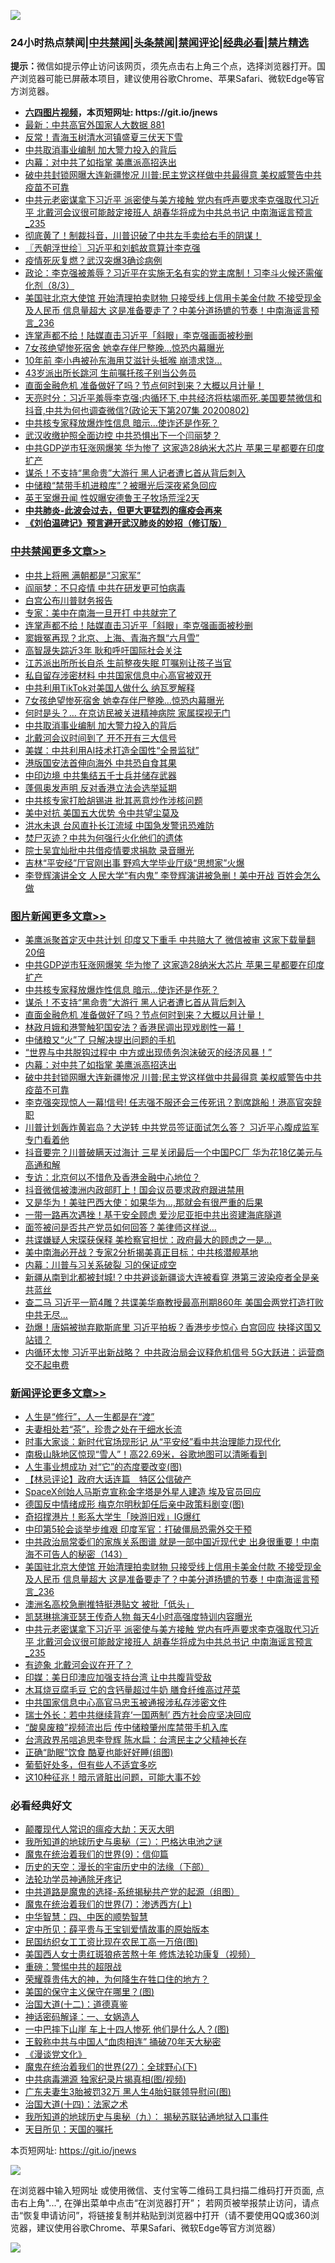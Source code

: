 ![](https://raw.githubusercontent.com/fqnews/bnews/master/64photo/fqnews-qr.jpg)

<div id="tt">
<h3>24小时热点禁闻|<a href="#%E4%B8%AD%E5%85%B1%E7%A6%81%E9%97%BB%E6%9B%B4%E5%A4%9A%E6%96%87%E7%AB%A0">中共禁闻</a>|<a href="#%E5%9B%BE%E7%89%87%E6%96%B0%E9%97%BB%E6%9B%B4%E5%A4%9A%E6%96%87%E7%AB%A0">头条禁闻</a>|<a href="#%E6%96%B0%E9%97%BB%E8%AF%84%E8%AE%BA%E6%9B%B4%E5%A4%9A%E6%96%87%E7%AB%A0">禁闻评论|<a href="#%E5%BF%85%E7%9C%8B%E7%BB%8F%E5%85%B8%E5%A5%BD%E6%96%87">经典必看|<a href="/video.md#%E7%A6%81%E7%89%87%E7%B2%BE%E9%80%89">禁片精选</a></h3>
<div><b>提示：</b>微信如提示停止访问该网页，须先点击右上角三个点，选择浏览器打开。国产浏览器可能已屏蔽本项目，建议使用谷歌Chrome、苹果Safari、微软Edge等官方浏览器。</div>
<ul>
<li><b><a href="http://d1.bdrive.tk/64.mp4" target="_blank">六四图片视频</a>，本页短网址: https://git.io/jnews</b></li>
<li><a href="/bannedvideo/20200803/1373699.md">最新：中共高官外国家人大数据 881</a></li>
<li><a href="/cbnews/20200803/1373744.md">反常！青海玉树清水河镇盛夏三伏天下雪</a></li>
<li><a href="/cbnews/20200803/1373895.md">中共取消事业编制 加大警力投入的背后</a></li>
<li><a href="/topimagenews/20200803/1373742.md">内幕：对中共了如指掌 美鹰派高招迭出</a></li>
<li><a href="/topimagenews/20200803/1373700.md">破中共封锁网曝大连新疆惨况 川普:民主党这样做中共最得意 美权威警告中共疫苗不可靠</a></li>
<li><a href="/comments/20200803/1374002.md">中共元老密谋拿下习近平 派密使与美方接触 党内有呼声要求李克强取代习近平 北戴河会议很可能敲定接班人 胡春华将成为中共总书记 中南海谣言预言_235</a></li>
<li><a href="/bannedvideo/20200803/1373788.md">彻底黄了！制裁抖音，川普识破了中共左手卖给右手的阴谋！</a></li>
<li><a href="/ssgc/20200803/1373756.md">〖兲朝浮世绘〗习近平和刘鹤故意算计李克强</a></li>
<li><a href="/cbnews/20200803/1373745.md">疫情死灰复燃？武汉突爆3确诊病例</a></li>
<li><a href="/bannedvideo/20200803/1373772.md">政论：李克强被羞辱？习近平在实施无名有实的党主席制！习李斗火候还需催化剂（8/3）</a></li>
<li><a href="/comments/20200803/1374018.md">美国驻北京大使馆 开始清理拍卖财物 只接受线上信用卡美金付款 不接受现金及人民币 信息量超大 这是准备要走了？中美分道扬镳的节奏！中南海谣言预言_236</a></li>
<li><a href="/cbnews/20200803/1374047.md">连掌声都不给！陆媒直击习近平「斜眼」李克强画面被秒删</a></li>
<li><a href="/cbnews/20200803/1373959.md">7女孩绝望惨死宿舍 她幸存伴尸整晚…惊恐内幕曝光</a></li>
<li><a href="/yule/20200803/1373974.md">10年前 李小冉被孙东海用艾滋针头抵喉 崩溃求饶…</a></li>
<li><a href="/cbnews/20200803/1373743.md">43岁派出所长跳河 生前嘱托孩子别当公务员</a></li>
<li><a href="/topimagenews/20200803/1373880.md">直面金融危机 准备做好了吗？节点何时到来？大概以月计量！</a></li>
<li><a href="/cbnews/20200803/1373777.md">天亮时分：习近平羞辱李克强;内循环下,中共经济将枯竭而死.美国要禁微信和抖音,中共为何也调查微信?(政论天下第207集 20200802)</a></li>
<li><a href="/topimagenews/20200803/1374042.md">中共核专家释放爆炸性信息 暗示…使诈还是作死？</a></li>
<li><a href="/cnnews/20200803/1373825.md">武汉收缴护照全面边控 中共恐惧出下一个闫丽梦？</a></li>
<li><a href="/topimagenews/20200803/1374043.md">中共GDP逆市狂涨网爆笑 华为惨了 这家造28纳米大芯片 苹果三星都要在印度扩产</a></li>
<li><a href="/topimagenews/20200803/1373881.md">谋杀！不支持“黑命贵”大游行 黑人记者遭匕首从背后刺入</a></li>
<li><a href="/baitai/20200803/1373828.md">中储粮“禁带手机进粮库”？被曝光后深夜紧急回应</a></li>
<li><a href="/worldnews/20200803/1374064.md">英王室爆丑闻 性奴曝安德鲁王子牧场荒淫2天</a></li>
<li><b><a href="/comments/20200211/1275071.md" target="_blank">中共肺炎-此波会过去，但更大更猛烈的瘟疫会再来</a></b></li>
<li><b><a href="/comments/20200207/1272816.md" target="_blank">《刘伯温碑记》预言避开武汉肺炎的妙招（修订版）</a></b></li>
</ul>
</div>

<div class="catlist">
<h3><a href="/cbnews/" target="_blank">中共禁闻</a><span><a href="/cbnews/" target="_blank" rel="nofollow">更多文章>></a></span></h3>
<ul>
<li><a href="/cbnews/20200803/1374051.md" target="_blank">中共上将圈 满朝都是“习家军”</a></li>
<li><a href="/cbnews/20200803/1374050.md" target="_blank">阎丽梦：不只疫情 中共在研发更可怕病毒</a></li>
<li><a href="/cbnews/20200803/1374049.md" target="_blank">白宫公布川普财务报告</a></li>
<li><a href="/cbnews/20200803/1374048.md" target="_blank">专家：美中在南海一旦开打 中共就完了</a></li>
<li><a href="/cbnews/20200803/1374047.md" target="_blank">连掌声都不给！陆媒直击习近平「斜眼」李克强画面被秒删</a></li>
<li><a href="/cbnews/20200803/1374046.md" target="_blank">窦娥冤再现？北京、上海、青海齐飘“六月雪”</a></li>
<li><a href="/cbnews/20200803/1374045.md" target="_blank">高智晟失踪近3年 耿和呼吁国际社会关注</a></li>
<li><a href="/cbnews/20200803/1374044.md" target="_blank">江苏派出所所长自杀 生前整夜失眠 叮嘱别让孩子当官</a></li>
<li><a href="/cbnews/20200803/1373961.md" target="_blank">私自留存涉密材料 中共国家信息中心高官被双开</a></li>
<li><a href="/cbnews/20200803/1373960.md" target="_blank">中共利用TikTok对美国人做什么 纳瓦罗解释</a></li>
<li><a href="/cbnews/20200803/1373959.md" target="_blank">7女孩绝望惨死宿舍 她幸存伴尸整晚…惊恐内幕曝光</a></li>
<li><a href="/cbnews/20200803/1373958.md" target="_blank">何时是头？… 在京访民被关进精神病院 家属探视无门</a></li>
<li><a href="/cbnews/20200803/1373895.md" target="_blank">中共取消事业编制 加大警力投入的背后</a></li>
<li><a href="/cbnews/20200803/1373894.md" target="_blank">北戴河会议时间到了 开不开有三大信号</a></li>
<li><a href="/cbnews/20200803/1373893.md" target="_blank">美媒：中共利用AI技术打造全国性“全景监狱”</a></li>
<li><a href="/cbnews/20200803/1373892.md" target="_blank">港版国安法首伸向海外 中共恐自食其果</a></li>
<li><a href="/cbnews/20200803/1373891.md" target="_blank">中印边境 中共集结五千士兵并储存武器</a></li>
<li><a href="/cbnews/20200803/1373890.md" target="_blank">蓬佩奥发声明 反对香港立法会选举延期</a></li>
<li><a href="/cbnews/20200803/1373889.md" target="_blank">中共核专家打脸胡锡进 批其恶意炒作涉核问题</a></li>
<li><a href="/cbnews/20200803/1373888.md" target="_blank">美中对抗 美国五大优势 令中共望尘莫及</a></li>
<li><a href="/cbnews/20200803/1373887.md" target="_blank">洪水未退 台风直扑长江流域 中国急发警讯恐难防</a></li>
<li><a href="/cbnews/20200803/1373886.md" target="_blank">焚尸灭迹？中共为何强行火化他们的遗体</a></li>
<li><a href="/cbnews/20200803/1373885.md" target="_blank">院士吴宜灿批中共借疫情要求捐款 录音曝光</a></li>
<li><a href="/cbnews/20200803/1373884.md" target="_blank">吉林“平安经”厅官刚出事 野鸡大学毕业厅级“思想家”火爆</a></li>
<li><a href="/cbnews/20200803/1373883.md" target="_blank">李登辉演讲全文 人民大学“有内鬼” 李登辉演讲被急删！美中开战 百姓会怎么做</a></li>

</ul>
</div>
<div class="catlist">
<h3><a href="/topimagenews/" target="_blank">图片新闻</a><span><a href="/topimagenews/" target="_blank" rel="nofollow">更多文章>></a></span></h3>
<ul>
<li><a href="/topimagenews/20200803/1374162.md" target="_blank">美鹰派聚首定灭中共计划 印度又下重手 中共赔大了 微信被审 这家下载量翻20倍</a></li>
<li><a href="/topimagenews/20200803/1374043.md" target="_blank">中共GDP逆市狂涨网爆笑 华为惨了 这家造28纳米大芯片 苹果三星都要在印度扩产</a></li>
<li><a href="/topimagenews/20200803/1374042.md" target="_blank">中共核专家释放爆炸性信息 暗示…使诈还是作死？</a></li>
<li><a href="/topimagenews/20200803/1373881.md" target="_blank">谋杀！不支持“黑命贵”大游行 黑人记者遭匕首从背后刺入</a></li>
<li><a href="/topimagenews/20200803/1373880.md" target="_blank">直面金融危机 准备做好了吗？节点何时到来？大概以月计量！</a></li>
<li><a href="/topimagenews/20200803/1373879.md" target="_blank">林政月娥和港警触犯国安法？香港民调出现戏剧性一幕！</a></li>
<li><a href="/topimagenews/20200803/1373878.md" target="_blank">中储粮又“火”了 只解决提出问题的手机</a></li>
<li><a href="/topimagenews/20200803/1373877.md" target="_blank">“世界与中共脱钩过程中 中方或出现债务泡沫破灭的经济风暴！”</a></li>
<li><a href="/topimagenews/20200803/1373742.md" target="_blank">内幕：对中共了如指掌 美鹰派高招迭出</a></li>
<li><a href="/topimagenews/20200803/1373700.md" target="_blank">破中共封锁网曝大连新疆惨况 川普:民主党这样做中共最得意 美权威警告中共疫苗不可靠</a></li>
<li><a href="/topimagenews/20200802/1373693.md" target="_blank">李克强突现惊人一幕!信号! 任志强不服还会三传死讯？割席跳船！港高官突辞职</a></li>
<li><a href="/topimagenews/20200802/1373666.md" target="_blank">川普计划轰炸黄岩岛？大逆转 中共党员签证面试怎么答？ 习近平心腹成监军 专门看着他</a></li>
<li><a href="/topimagenews/20200802/1373665.md" target="_blank">抖音要完？川普破瞒天过海计 三星关闭最后一个中国PC厂 华为花18亿美元与高通和解</a></li>
<li><a href="/topimagenews/20200802/1373542.md" target="_blank">专访：北京何以不惜危及香港金融中心地位？</a></li>
<li><a href="/topimagenews/20200802/1373431.md" target="_blank">抖音微信被澳洲内政部盯上！国会议员要求政府跟进禁用</a></li>
<li><a href="/topimagenews/20200802/1373430.md" target="_blank">又是华为！美驻巴西大使：如果华为&#8230;,那就会有很严重的后果</a></li>
<li><a href="/topimagenews/20200802/1373429.md" target="_blank">一带一路再次遇挫！基于安全顾虑 爱沙尼亚拒中共出资建海底隧道</a></li>
<li><a href="/topimagenews/20200802/1373428.md" target="_blank">面签被问是否共产党员如何回答？美律师这样说&#8230;</a></li>
<li><a href="/topimagenews/20200802/1373427.md" target="_blank">共谍嫌疑人宋琛获保释 美检察官担忧：政府最大的顾虑之一是…</a></li>
<li><a href="/topimagenews/20200802/1373338.md" target="_blank">美中南海必开战？专家2分析揭美真正目标：中共核潜舰基地</a></li>
<li><a href="/topimagenews/20200802/1373318.md" target="_blank">内幕：川普与习关系破裂 习的保证成空</a></li>
<li><a href="/topimagenews/20200802/1373288.md" target="_blank">新疆从南到北都被封城!？中共避谈新疆谈大连被看穿 港第三波染疫者全是亲共蓝丝</a></li>
<li><a href="/topimagenews/20200801/1373273.md" target="_blank">查二马 习近平一箭4雕？共谍美华裔教授最高刑期860年 美国会两党打造打败中共无尽…</a></li>
<li><a href="/topimagenews/20200801/1373253.md" target="_blank">劲爆！唐娟被抛弃歇斯底里 习近平拍板？香港步步惊心 白宫回应 抉择这国又站错？</a></li>
<li><a href="/topimagenews/20200801/1373239.md" target="_blank">内循环太惨 习近平出新战略？ 中共政治局会议释危机信号 5G大跃进：运营商交不起电费</a></li>

</ul>
</div>
<div class="catlist">
<h3><a href="/comments/" target="_blank">新闻评论</a><span><a href="/comments/" target="_blank" rel="nofollow">更多文章>></a></span></h3>
<ul>
<li><a href="/comments/20200804/1374183.md" target="_blank">人生是“修行”，人一生都是在“渡”</a></li>
<li><a href="/comments/20200804/1374182.md" target="_blank">夫妻相处若“茶”，珍贵之处在于细水长流</a></li>
<li><a href="/comments/20200803/1374158.md" target="_blank">时事大家谈：新时代官场现形记 从“平安经”看中共治理能力现代化</a></li>
<li><a href="/comments/20200803/1374152.md" target="_blank">南极山脉地区惊现“雪人”！高22.69米，谷歌地图可以清晰看到</a></li>
<li><a href="/comments/20200803/1374129.md" target="_blank">人生事业想成功 对“它”的态度要改变(图)</a></li>
<li><a href="/comments/20200803/1374123.md" target="_blank">【林忌评论】政府大话连篇　特区公信破产</a></li>
<li><a href="/comments/20200803/1374118.md" target="_blank">SpaceX创始人马斯克宣称金字塔是外星人建造 埃及官员回应</a></li>
<li><a href="/comments/20200803/1374089.md" target="_blank">德国反中情绪成形 梅克尔明秋卸任后亲中政策料剧变(图)</a></li>
<li><a href="/comments/20200803/1374071.md" target="_blank">奇招撑港片！影系大学生「映游旧戏」IG爆红</a></li>
<li><a href="/comments/20200803/1374035.md" target="_blank">中印第5轮会谈举步维艰 印度军官：打破僵局恐需外交干预</a></li>
<li><a href="/comments/20200803/1374034.md" target="_blank">中共政治局常委们的家族关系图谱 就是一部中国近现代史 出身很重要！中南海不可告人的秘密（143）</a></li>
<li><a href="/comments/20200803/1374018.md" target="_blank">美国驻北京大使馆 开始清理拍卖财物 只接受线上信用卡美金付款 不接受现金及人民币 信息量超大 这是准备要走了？中美分道扬镳的节奏！中南海谣言预言_236</a></li>
<li><a href="/comments/20200803/1374010.md" target="_blank">澳洲名高校急删推特挺港贴文 被批「低头」</a></li>
<li><a href="/comments/20200803/1374009.md" target="_blank">凯瑟琳挑演亚瑟王传奇人物  每天4小时高强度特训内容曝光</a></li>
<li><a href="/comments/20200803/1374002.md" target="_blank">中共元老密谋拿下习近平 派密使与美方接触 党内有呼声要求李克强取代习近平 北戴河会议很可能敲定接班人 胡春华将成为中共总书记 中南海谣言预言_235</a></li>
<li><a href="/comments/20200803/1373991.md" target="_blank">有迹象 北戴河会议在开了？</a></li>
<li><a href="/comments/20200803/1373988.md" target="_blank">印媒：美日印澳应加强支持台湾 让中共腹背受敌</a></li>
<li><a href="/comments/20200803/1373981.md" target="_blank">木耳烧豆腐毛豆 它的含钙量超过牛奶 膳食纤维高过芹菜</a></li>
<li><a href="/comments/20200803/1373977.md" target="_blank">中共国家信息中心高官马忠玉被通报涉私存涉密文件</a></li>
<li><a href="/comments/20200803/1373976.md" target="_blank">瑞士外长：若中共继续背弃‘一国两制’  西方社会应坚决回应</a></li>
<li><a href="/comments/20200803/1373975.md" target="_blank">“酸臭废粮”视频流出后 传中储粮肇州库禁带手机入库</a></li>
<li><a href="/comments/20200803/1373955.md" target="_blank">台湾政界吊唁追思李登辉  陈水扁：台湾民主之父精神长存</a></li>
<li><a href="/comments/20200803/1373954.md" target="_blank">正确“助眠”饮食 酷夏也能好好睡(组图)</a></li>
<li><a href="/comments/20200803/1373932.md" target="_blank">葡萄好处多，但有些人不适宜多吃</a></li>
<li><a href="/comments/20200803/1373931.md" target="_blank">这10种征兆！暗示肾脏出问题，可能大事不妙</a></li>

</ul>
</div>

<div class="catlist">
<h3>必看经典好文</h3>
<ul>
<li><a href="/comments/20200619/783185.md" target="_blank">颠覆现代人常识的瘟疫大劫：天灭大明</a></li>
<li><a href="/tculture/xiulian/20170726/797589.md" target="_blank">我所知道的地球历史与奥秘（三）：巴格达电池之谜</a></li>
<li><a href="/topimagenews/20180529/949649.md" target="_blank">魔鬼在统治着我们的世界(9)：信仰篇</a></li>
<li><a href="/tculture/20121025/73066.md" target="_blank">历史的天空：漫长的宇宙历史中的法缘（下部）</a></li>
<li><a href="/health/20170626/780263.md" target="_blank">法轮功学员神通除牙疼记</a></li>
<li><a href="/comments/20181209/1044543.md" target="_blank">中共道路是魔鬼的选择-系统揭秘共产党的起源（组图）</a></li>
<li><a href="/topimagenews/20180527/948369.md" target="_blank">魔鬼在统治着我们的世界(7)：渗透西方(上)</a></li>
<li><a href="/comments/20200605/783247.md" target="_blank">中华智慧：四、中医的顺势智慧</a></li>
<li><a href="/comments/20200616/1345658.md" target="_blank">定中所见：薛平贵与王宝钏爱情故事的原始版本</a></li>
<li><a href="/lifebaike/20200515/1328783.md" target="_blank">民国纺织女工工资比现在农民工高一万倍(图)</a></li>
<li><a href="/comments/20190126/1070164.md" target="_blank">美国西人女士患红斑狼疮苦熬十年 修炼法轮功康复（视频）</a></li>
<li><a href="/comments/20200717/1362287.md" target="_blank">重磅：警惕中共的超限战</a></li>
<li><a href="/comments/20200618/1346830.md" target="_blank">荣耀尊贵伟大的神，为何降生在牲口住的地方？</a></li>
<li><a href="/lifebaike/20200520/1331379.md" target="_blank">美国的保守主义保守在哪里？(图)</a></li>
<li><a href="/cbnews/20180318/916241.md" target="_blank">治国大道(十二)：道德真鉴</a></li>
<li><a href="/comments/20200609/1342224.md" target="_blank">神话密码解译：一、女娲造人</a></li>
<li><a href="/cbnews/20200611/1343057.md" target="_blank">一中巴摔下山崖 车上十四人惨死 他们是什么人？(图)</a></li>
<li><a href="/cbnews/20200730/1371580.md" target="_blank">王毅称中共与中国人“血肉相连” 捅破70年天大秘密</a></li>
<li><a href="/comments/20200521/783167.md" target="_blank">《漫谈党文化》</a></li>
<li><a href="/comments/20181224/1052333.md" target="_blank">魔鬼在统治着我们的世界(27)：全球野心(下)</a></li>
<li><a href="/ccpdope/20200412/1311165.md" target="_blank">中共病毒溯源 独家纪录片揭真相(图/视频)</a></li>
<li><a href="/cbnews/20200611/1343037.md" target="_blank">广东夫妻生3胎被罚32万 黑人生4胎妇联领导慰问(图)</a></li>
<li><a href="/cbnews/20180320/916962.md" target="_blank">治国大道(十四)：法家之术</a></li>
<li><a href="/topimagenews/20180325/919134.md" target="_blank">我所知道的地球历史与奥秘（九）： 揭秘苏联钻通地狱入口事件</a></li>
<li><a href="/tculture/20180919/1000196.md" target="_blank">天目所见：天国的嘱托</a></li>

</ul>
</div>

本页短网址: https://git.io/jnews

![](https://raw.githubusercontent.com/fqnews/bnews/master/64photo/fqnews-qr.jpg)

在浏览器中输入短网址 或使用微信、支付宝等二维码工具扫描二维码打开页面, 点击右上角"...", 在弹出菜单中点击“在浏览器打开”； 若网页被举报禁止访问，请点击“恢复申请访问”，将链接复制并粘贴到浏览器中打开（请不要使用QQ或360浏览器，建议使用谷歌Chrome、苹果Safari、微软Edge等官方浏览器）

![](https://raw.githubusercontent.com/fqnews/bnews/master/64photo/wx.jpg)